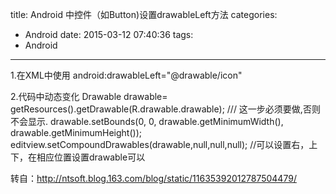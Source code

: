 title: Android 中控件（如Button)设置drawableLeft方法
categories:
  - Android
date: 2015-03-12 07:40:36
tags:
  - Android
---

1.在XML中使用
android:drawableLeft="@drawable/icon"

2.代码中动态变化
Drawable drawable= getResources().getDrawable(R.drawable.drawable);
/// 这一步必须要做,否则不会显示.
drawable.setBounds(0, 0, drawable.getMinimumWidth(), drawable.getMinimumHeight());
editview.setCompoundDrawables(drawable,null,null,null); //可以设置右，上下，在相应位置设置drawable可以

转自：http://ntsoft.blog.163.com/blog/static/11635392012787504479/